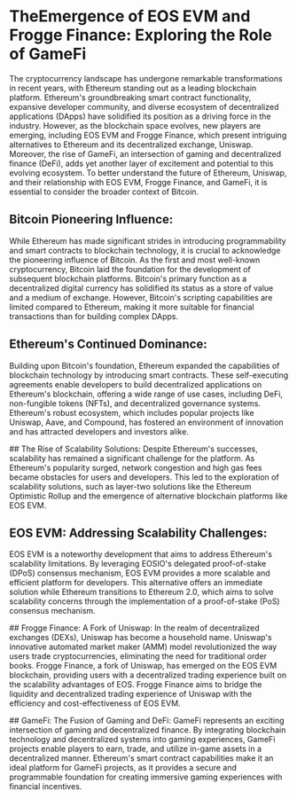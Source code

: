 # TheEmergence of EOS EVM and Frogge Finance: Exploring the Role of GameFi

The cryptocurrency landscape has undergone remarkable transformations in recent years, with Ethereum standing out as a leading blockchain platform. Ethereum's groundbreaking smart contract functionality, expansive developer community, and diverse ecosystem of decentralized applications (DApps) have solidified its position as a driving force in the industry. However, as the blockchain space evolves, new players are emerging, including EOS EVM and Frogge Finance, which present intriguing alternatives to Ethereum and its decentralized exchange, Uniswap. Moreover, the rise of GameFi, an intersection of gaming and decentralized finance (DeFi), adds yet another layer of excitement and potential to this evolving ecosystem. To better understand the future of Ethereum, Uniswap, and their relationship with EOS EVM, Frogge Finance, and GameFi, it is essential to consider the broader context of Bitcoin.

## Bitcoin Pioneering Influence:
While Ethereum has made significant strides in introducing programmability and smart contracts to blockchain technology, it is crucial to acknowledge the pioneering influence of Bitcoin. As the first and most well-known cryptocurrency, Bitcoin laid the foundation for the development of subsequent blockchain platforms. Bitcoin's primary function as a decentralized digital currency has solidified its status as a store of value and a medium of exchange. However, Bitcoin's scripting capabilities are limited compared to Ethereum, making it more suitable for financial transactions than for building complex DApps.

## Ethereum's Continued Dominance:
Building upon Bitcoin's foundation, Ethereum expanded the capabilities of blockchain technology by introducing smart contracts. These self-executing agreements enable developers to build decentralized applications on Ethereum's blockchain, offering a wide range of use cases, including DeFi, non-fungible tokens (NFTs), and decentralized governance systems. Ethereum's robust ecosystem, which includes popular projects like Uniswap, Aave, and Compound, has fostered an environment of innovation and has attracted developers and investors alike.

## The Rise of Scalability Solutions:
Despite Ethereum's successes, scalability has remained a significant challenge for the platform. As Ethereum's popularity surged, network congestion and high gas fees became obstacles for users and developers. This led to the exploration of scalability solutions, such as layer-two solutions like the Ethereum Optimistic Rollup and the emergence of alternative blockchain platforms like EOS EVM.

## EOS EVM: Addressing Scalability Challenges:
EOS EVM is a noteworthy development that aims to address Ethereum's scalability limitations. By leveraging EOSIO's delegated proof-of-stake (DPoS) consensus mechanism, EOS EVM provides a more scalable and efficient platform for developers. This alternative offers an immediate solution while Ethereum transitions to Ethereum 2.0, which aims to solve scalability concerns through the implementation of a proof-of-stake (PoS) consensus mechanism.

## Frogge Finance: A Fork of Uniswap:
In the realm of decentralized exchanges (DEXs), Uniswap has become a household name. Uniswap's innovative automated market maker (AMM) model revolutionized the way users trade cryptocurrencies, eliminating the need for traditional order books. Frogge Finance, a fork of Uniswap, has emerged on the EOS EVM blockchain, providing users with a decentralized trading experience built on the scalability advantages of EOS. Frogge Finance aims to bridge the liquidity and decentralized trading experience of Uniswap with the efficiency and cost-effectiveness of EOS EVM.

## GameFi: The Fusion of Gaming and DeFi:
GameFi represents an exciting intersection of gaming and decentralized finance. By integrating blockchain technology and decentralized systems into gaming experiences, GameFi projects enable players to earn, trade, and utilize in-game assets in a decentralized manner. Ethereum's smart contract capabilities make it an ideal platform for GameFi projects, as it provides a secure and programmable foundation for creating immersive gaming experiences with financial incentives.
